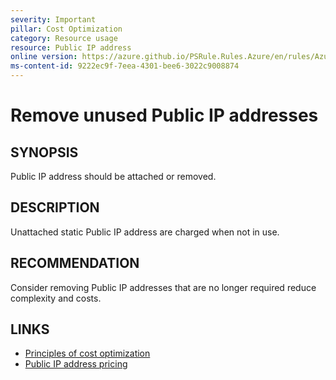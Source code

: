 ```yaml
---
severity: Important
pillar: Cost Optimization
category: Resource usage
resource: Public IP address
online version: https://azure.github.io/PSRule.Rules.Azure/en/rules/Azure.PublicIP.IsAttached/
ms-content-id: 9222ec9f-7eea-4301-bee6-3022c9008874
---
```


# Remove unused Public IP addresses

## SYNOPSIS

Public IP address should be attached or removed.

## DESCRIPTION

Unattached static Public IP address are charged when not in use.

## RECOMMENDATION

Consider removing Public IP addresses that are no longer required reduce complexity and costs.

## LINKS

- [Principles of cost optimization](https://learn.microsoft.com/azure/architecture/framework/cost/overview)
- [Public IP address pricing](https://azure.microsoft.com/pricing/details/ip-addresses/)
